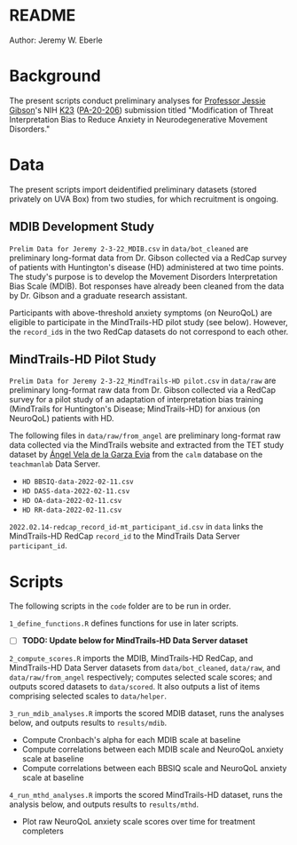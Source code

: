 # README

Author: Jeremy W. Eberle

# Background

The present scripts conduct preliminary analyses for [Professor Jessie Gibson](https://www.nursing.virginia.edu/people/js6zn/)'s NIH [K23](https://researchtraining.nih.gov/programs/career-development/k23) ([PA-20-206](https://grants.nih.gov/grants/guide/pa-files/PA-20-206.html)) submission titled "Modification of Threat Interpretation Bias to Reduce Anxiety in Neurodegenerative Movement Disorders."

# Data

The present scripts import deidentified preliminary datasets (stored privately on UVA Box) from two studies, for which recruitment is ongoing.

## MDIB Development Study

`Prelim Data for Jeremy 2-3-22_MDIB.csv` in `data/bot_cleaned` are preliminary long-format data from Dr. Gibson collected via a RedCap survey of patients with Huntington's disease (HD) administered at two time points. The study's purpose is to develop the Movement Disorders Interpretation Bias Scale (MDIB). Bot responses have already been cleaned from the data by Dr. Gibson and a graduate research assistant.

Participants with above-threshold anxiety symptoms (on NeuroQoL) are eligible to participate in the MindTrails-HD pilot study (see below). However, the `record_id`s in the two RedCap datasets do not correspond to each other.

## MindTrails-HD Pilot Study

`Prelim Data for Jeremy 2-3-22_MindTrails-HD pilot.csv` in `data/raw` are preliminary long-format raw data from Dr. Gibson collected via a RedCap survey for a pilot study of an adaptation of interpretation bias training (MindTrails for Huntington's Disease; MindTrails-HD) for anxious (on NeuroQoL) patients with HD.

The following files in `data/raw/from_angel` are preliminary long-format raw data collected via the MindTrails website and extracted from the TET study dataset by [Ángel Vela de la Garza Evia](https://github.com/avel22) from the `calm` database on the `teachmanlab` Data Server.

- `HD BBSIQ-data-2022-02-11.csv`
- `HD DASS-data-2022-02-11.csv`
- `HD OA-data-2022-02-11.csv`
- `HD RR-data-2022-02-11.csv`

`2022.02.14-redcap_record_id-mt_participant_id.csv` in `data` links the MindTrails-HD RedCap `record_id` to the MindTrails Data Server `participant_id`.

# Scripts

The following scripts in the `code` folder are to be run in order.

`1_define_functions.R` defines functions for use in later scripts.

- [ ] **TODO: Update below for MindTrails-HD Data Server dataset**




`2_compute_scores.R` imports the MDIB, MindTrails-HD RedCap, and MindTrails-HD Data Server datasets from `data/bot_cleaned`, `data/raw`, and `data/raw/from_angel` respectively; computes selected scale scores; and outputs scored datasets to `data/scored`. It also outputs a list of items comprising selected scales to `data/helper`.

`3_run_mdib_analyses.R` imports the scored MDIB dataset, runs the analyses below, and outputs results to `results/mdib`.
- Compute Cronbach's alpha for each MDIB scale at baseline
- Compute correlations between each MDIB scale and NeuroQoL anxiety scale at baseline
- Compute correlations between each BBSIQ scale and NeuroQoL anxiety scale at baseline 

`4_run_mthd_analyses.R` imports the scored MindTrails-HD dataset, runs the analysis below, and outputs results to `results/mthd`.
- Plot raw NeuroQoL anxiety scale scores over time for treatment completers
